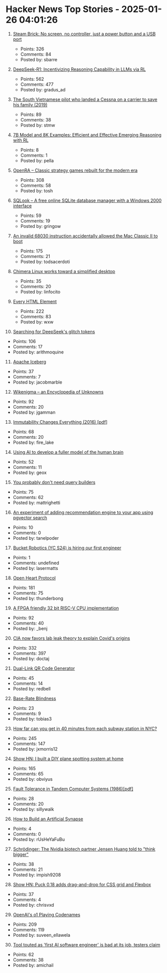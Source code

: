 # Hacker News Top Stories - 2025-01-26 04:01:26

1. [Steam Brick: No screen, no controller, just a power button and a USB port](https://crastinator-pro.github.io/steam-brick/)
   - Points: 326
   - Comments: 84
   - Posted by: sbarre

2. [DeepSeek-R1: Incentivizing Reasoning Capability in LLMs via RL](https://arxiv.org/abs/2501.12948)
   - Points: 562
   - Comments: 477
   - Posted by: gradus_ad

3. [The South Vietnamese pilot who landed a Cessna on a carrier to save his family (2019)](https://www.historynet.com/maj-buang-lys-daring-feat-to-save-his-family/)
   - Points: 89
   - Comments: 38
   - Posted by: stmw

4. [7B Model and 8K Examples: Efficient and Effective Emerging Reasoning with RL](https://hkust-nlp.notion.site/simplerl-reason)
   - Points: 8
   - Comments: 1
   - Posted by: pella

5. [OpenRA – Classic strategy games rebuilt for the modern era](https://www.openra.net/)
   - Points: 308
   - Comments: 58
   - Posted by: tosh

6. [SQLook – A free online SQLite database manager with a Windows 2000 interface](https://sqlook.com)
   - Points: 59
   - Comments: 19
   - Posted by: gringow

7. [An invalid 68030 instruction accidentally allowed the Mac Classic II to boot](https://www.downtowndougbrown.com/2025/01/the-invalid-68030-instruction-that-accidentally-allowed-the-mac-classic-ii-to-successfully-boot-up/)
   - Points: 175
   - Comments: 21
   - Posted by: todsacerdoti

8. [Chimera Linux works toward a simplified desktop](https://lwn.net/Articles/1004324/)
   - Points: 35
   - Comments: 20
   - Posted by: linfocito

9. [Every HTML Element](https://iamwillwang.com/dollar/every-html-element/)
   - Points: 222
   - Comments: 83
   - Posted by: wxw

10. [Searching for DeepSeek's glitch tokens](https://outsidetext.substack.com/p/anomalous-tokens-in-deepseek-v3-and)
   - Points: 106
   - Comments: 17
   - Posted by: arithmoquine

11. [Apache Iceberg](https://iceberg.apache.org/)
   - Points: 37
   - Comments: 7
   - Posted by: jacobmarble

12. [Wikenigma – an Encyclopedia of Unknowns](https://wikenigma.org.uk/start)
   - Points: 92
   - Comments: 20
   - Posted by: jgamman

13. [Immutability Changes Everything (2016) [pdf]](https://www.cidrdb.org/cidr2015/Papers/CIDR15_Paper16.pdf)
   - Points: 68
   - Comments: 20
   - Posted by: fire_lake

14. [Using AI to develop a fuller model of the human brain](https://magazine.ucsf.edu/building-a-silicon-brain)
   - Points: 52
   - Comments: 11
   - Posted by: geox

15. [You probably don't need query builders](https://mattrighetti.com/2025/01/20/you-dont-need-sql-builders)
   - Points: 75
   - Comments: 62
   - Posted by: mattrighetti

16. [An experiment of adding recommendation engine to your app using pgvector search](https://silk.us/blog/vector-search-ai-integration/)
   - Points: 10
   - Comments: 0
   - Posted by: tanelpoder

17. [Bucket Robotics (YC S24) is hiring our first engineer](undefined)
   - Points: 1
   - Comments: undefined
   - Posted by: lasermatts

18. [Open Heart Protocol](https://openheart.fyi/)
   - Points: 181
   - Comments: 75
   - Posted by: thunderbong

19. [A FPGA friendly 32 bit RISC-V CPU implementation](https://github.com/SpinalHDL/VexRiscv)
   - Points: 92
   - Comments: 40
   - Posted by: _benj

20. [CIA now favors lab leak theory to explain Covid's origins](https://www.nytimes.com/2025/01/25/us/politics/cia-covid-lab-leak.html)
   - Points: 332
   - Comments: 397
   - Posted by: doctaj

21. [Dual-Link QR Code Generator](https://dualqrcode.com/)
   - Points: 45
   - Comments: 14
   - Posted by: redbell

22. [Base-Rate Blindness](https://paulromer.net/base-rate-blindness/)
   - Points: 23
   - Comments: 9
   - Posted by: tobias3

23. [How far can you get in 40 minutes from each subway station in NYC?](https://subwaysheds.com/#11.27/40.7427/-73.9869)
   - Points: 245
   - Comments: 147
   - Posted by: jxmorris12

24. [Show HN: I built a DIY plane spotting system at home](https://pilane.obviy.us/)
   - Points: 165
   - Comments: 65
   - Posted by: obviyus

25. [Fault Tolerance in Tandem Computer Systems (1986)[pdf]](https://jimgray.azurewebsites.net/papers/TandemTR86.2_FaultToleranceInTandemComputerSystems.pdf)
   - Points: 28
   - Comments: 20
   - Posted by: sillywalk

26. [How to Build an Artificial Synapse](https://www.gsnetwork.com/how-to-build-an-artificial-synapse/)
   - Points: 4
   - Comments: 0
   - Posted by: rUsHeYaFuBu

27. [Schrödinger: The Nvidia biotech partner Jensen Huang told to "think bigger"](https://hntrbrk.com/schrodinger/)
   - Points: 38
   - Comments: 21
   - Posted by: impish9208

28. [Show HN: Puck 0.18 adds drag-and-drop for CSS grid and Flexbox](https://github.com/measuredco/puck/releases/tag/v0.18.0)
   - Points: 37
   - Comments: 4
   - Posted by: chrisvxd

29. [OpenAI's o1 Playing Codenames](https://suveenellawela.com/thoughts/codenames-ai)
   - Points: 209
   - Comments: 119
   - Posted by: suveen_ellawela

30. [Tool touted as 'first AI software engineer' is bad at its job, testers claim](https://www.theregister.com/2025/01/23/ai_developer_devin_poor_reviews/)
   - Points: 62
   - Comments: 38
   - Posted by: amichail

